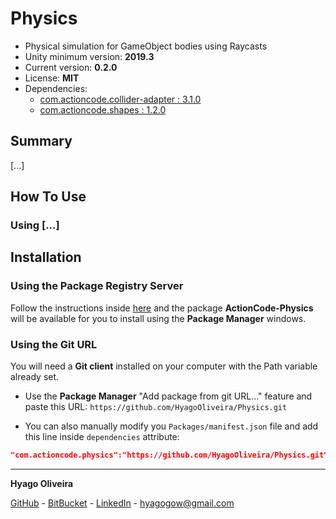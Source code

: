 # Physics

* Physical simulation for GameObject bodies using Raycasts
* Unity minimum version: **2019.3**
* Current version: **0.2.0**
* License: **MIT**
* Dependencies:
	- [com.actioncode.collider-adapter : 3.1.0](https://github.com/HyagoOliveira/Collider-Adapter/tree/3.1.0)
	- [com.actioncode.shapes : 1.2.0](https://github.com/HyagoOliveira/Shapes/tree/1.2.0)

## Summary

[...]

## How To Use

### Using [...]

## Installation

### Using the Package Registry Server

Follow the instructions inside [here](https://cutt.ly/ukvj1c8) and the package **ActionCode-Physics** 
will be available for you to install using the **Package Manager** windows.

### Using the Git URL

You will need a **Git client** installed on your computer with the Path variable already set. 

- Use the **Package Manager** "Add package from git URL..." feature and paste this URL: `https://github.com/HyagoOliveira/Physics.git`

- You can also manually modify you `Packages/manifest.json` file and add this line inside `dependencies` attribute: 

```json
"com.actioncode.physics":"https://github.com/HyagoOliveira/Physics.git"
```

---

**Hyago Oliveira**

[GitHub](https://github.com/HyagoOliveira) -
[BitBucket](https://bitbucket.org/HyagoGow/) -
[LinkedIn](https://www.linkedin.com/in/hyago-oliveira/) -
<hyagogow@gmail.com>